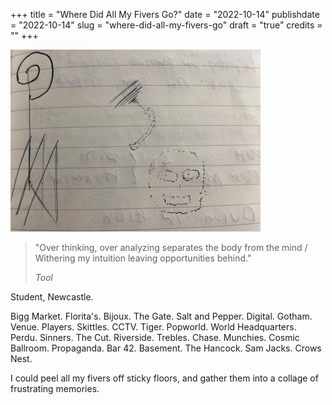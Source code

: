 +++
title = "Where Did All My Fivers Go?"
date = "2022-10-14"
publishdate = "2022-10-14"
slug = "where-did-all-my-fivers-go"
draft = "true"
credits = ""
+++


![Notebook with doodles, including the outline of a face](where_did_all_my_fivers_go.png)

> "Over thinking, over analyzing separates the body from the mind / 
> Withering my intuition leaving opportunities behind."
>
> *Tool*

Student, Newcastle.

Bigg Market. Florita's. Bijoux. The Gate. Salt and Pepper. Digital. Gotham. Venue. Players. Skittles. CCTV. Tiger. Popworld. World Headquarters. Perdu. Sinners. The Cut. Riverside. Trebles. Chase. Munchies. Cosmic Ballroom. Propaganda. Bar 42. Basement. The Hancock. Sam Jacks. Crows Nest.

I could peel all my fivers off sticky floors, and gather them into a collage of frustrating memories.






<!-- 
*Where did all my fivers go?* -->



<!-- 

*Run*. I ran away from nights out quite often. I remember queuing for Digital. It was a friend’s birthday. As I ventured towards the front, my mind *compelled* me to leave. I was on rails, and the destination was home.

*Skulk away from persuasion*. I would always be the last to leave pre-drinks. I actually enjoyed them, but I greatly feared what came next. When it was time to leave, I would always hang back. That way I could make a swift exit home without *justifying* it. People wanted me around, but I simply didn’t want to be where they were going.

*Santa is coming home*. I once left a fancy dress party. I believe someone asked me to stay, but my mind was already made up. I deposited my Santa costume in a bin outside the club, exposing the t-shirt and short combo underneath. Switching to *athlete mode*, I ran up Northumberland Street and down Jesmond Road. I always enjoyed running back – I wasn’t good at going out but I was good at running.

*Riverside*. I stood on the balcony, overlooking the dancefloor, speaking to no one.  

*Where is Home*? I must have confused a lot of people. I tried to explain why…perhaps once properly. I lacked the vocabulary. I recall confiding in a friend of mine about my dislike of *going out*. Now I realise my definition of going out was skewed towards a particular type of going out. Other ways of going out existed but like the *Age of Empires* I had yet to discover these lands. I was stuck in a particular mode, and it felt easier to continue to make failed attempts.

-->

<!--I repeated until
I could gather all my fivers, peeling them off sticky floors, into a collage of frustrating memories.--> 


